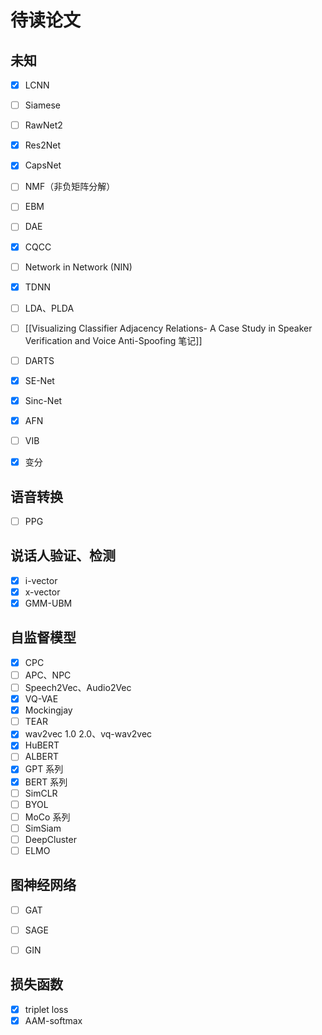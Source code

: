 # 待读论文

## 未知
- [x] LCNN
- [ ] Siamese
- [ ] RawNet2
- [x] Res2Net
- [x] CapsNet
- [ ] NMF（非负矩阵分解）
- [ ] EBM
- [ ] DAE
- [x] CQCC
- [ ]  Network in Network (NIN)
- [x] TDNN
- [ ] LDA、PLDA
- [ ] [[Visualizing Classifier Adjacency Relations- A Case Study in Speaker Verification and Voice Anti-Spoofing 笔记]]
- [ ] DARTS
- [x] SE-Net
- [x] Sinc-Net
- [x] AFN
- [ ] VIB
- [x] 变分


## 语音转换
- [ ] PPG

## 说话人验证、检测
- [x] i-vector
- [x] x-vector
- [x] GMM-UBM

## 自监督模型
- [x] CPC
- [ ] APC、NPC
- [ ] Speech2Vec、Audio2Vec
- [x] VQ-VAE
- [x] Mockingjay
- [ ] TEAR
- [x] wav2vec 1.0 2.0、vq-wav2vec
- [x] HuBERT
- [ ] ALBERT
- [x] GPT 系列
- [x] BERT 系列
- [ ] SimCLR
- [ ] BYOL
- [ ] MoCo 系列
- [ ] SimSiam
- [ ] DeepCluster
- [ ] ELMO

## 图神经网络
- [ ] GAT
- [ ] SAGE
- [ ] GIN


## 损失函数
- [x] triplet loss
- [x] AAM-softmax